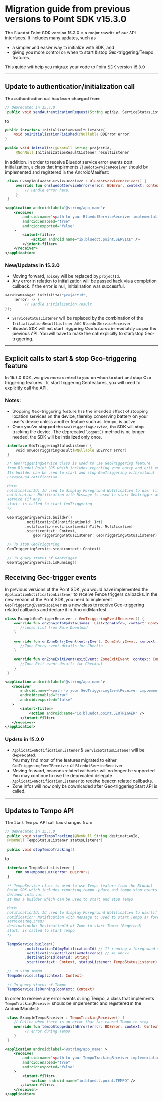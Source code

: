
Migration guide from previous versions to Point SDK v15.3.0
===================================================================

The Bluedot Point SDK version 15.3.0 is a major rewrite of our API interfaces. It includes many updates, such as

*   a simpler and easier way to initialize with SDK, and
*   giving you more control on when to start & stop Geo-triggering/Tempo features.

This guide will help you migrate your code to Point SDK version 15.3.0

* * *

Update to authentication/initialization call
--------------------------------------------

The authentication call has been changed from:

```java
// Deprecated in 15.3.0
 public void sendAuthenticationRequest(String apiKey, ServiceStatusListener listener)
```

to
```java
public interface InitializationResultListener{
    void onInitializationFinished(@Nullable BDError error)
}
 
public void initialize(@NonNull String projectId,
     @NonNull InitializationResultListener resultListener)
```     

in addition, in order to receive Bluedot service error events post initialization, a class that implements [`BluedotServiceReceiver`](https://android-docs.bluedot.io/-bluedot-s-d-k/au.com.bluedot.point.net.engine/-bluedot-service-receiver/index.html?query=abstract%20class%20BluedotServiceReceiver%20:%20BroadcastReceiver) should be implemented and registered in the AndroidManifest:

```kotlin
 class ExampleBluedotServiceReceiver : BluedotServiceReceiver() {
     override fun onBluedotServiceError(error: BDError, context: Context) {
         // Handle error here.
     }
 }
 ```
 
 ```xml title="AndroidManifest"
 <application android:label="@string/app_name">
     <receiver
         android:name="<path to your BluedotServiceReceiver implementation>"
         android:enabled="true"
         android:exported="false"
     >
         <intent-filter>
             <action android:name="io.bluedot.point.SERVICE" />
         </intent-filter>
     </receiver>
 </application>
```

### New/Updates in 15.3.0

*   Moving forward, `apiKey` will be replaced by `projectId`.
*   Any error in relation to initialization will be passed back via a completion callback. If the error is null, initialization was successful.

```kotlin
serviceManager.initialize("projectId", 
    (error) -> {
         // Handle initialization result
});
```

*   `ServiceStatusListener` will be replaced by the combination of the `InitializationResultListener` and `BluedotServiceReceiver`
*   Bluedot SDK will not start triggering Geofeatures immediately as per the previous API. You will have to make the call explicitly to start/stop Geo-triggering.

* * *

Explicit calls to start & stop Geo-triggering feature
-----------------------------------------------------

In 15.3.0 SDK, we give more control to you on when to start and stop Geo-triggering features. To start triggering Geofeatures, you will need to explicitly call the API.

### Notes:

*   Stopping Geo-triggering feature has the intended effect of stopping location services on the device, thereby conserving battery on your user’s device unless another feature such as Tempo, is active.
*   Once you’ve stopped the `GeoTriggeringService`, the SDK will stop tracking the device. The deprecated `logout()` method is no longer needed, the SDK will be initialized only once.

```kotlin
 interface GeoTriggeringStatusListener {
     void onGeoTriggeringResult(@Nullable BDError error)
 }

 /* GeoTriggeringService class is used to use GeoTriggering feature
 from Bluedot Point SDK which includes reporting zone entry and exit events.
 Its builder can be used to start and stop GeoTriggering with/without 
 Foreground notification.

 Here:
 notificationId: Id used to display Foreground Notification to user (if any)
 notification: Notification with Message to used to start Geotrigger as foreground
 service (if any)
 start: is called to start GeoTriggering
 */
 
 GeoTriggeringService.builder()
         .notificationId(notificationId: Int) 
         .notification(notificationWithTitle: Notification)
         .start(context: Context, 
             geoTriggeringStatusListener: GeoTriggeringStatusListener)
 
 // To stop GeoTriggering
 GeoTriggeringService.stop(context: Context)
 
 // To query status of Geotrigger
 GeoTriggeringService.isRunning()
```

Receiving Geo-trigger events
----------------------------

In previous versions of the Point SDK, you would have implemented the `ApplicationNotificationListener` to receive Fence triggers callbacks. In the new version of the Point SDK, you need to implement `GeoTriggeringEventReceiver` as a new class to receive Geo-triggering related callbacks and declare it in AndroidManifest.

```kotlin
class ExampleGeoTriggerReceiver : GeoTriggeringEventReceiver() {
    override fun onZoneInfoUpdate(zones: List<ZoneInfo>, context: Context) {
       //zones list from Rule Download
    }
 
    override fun onZoneEntryEvent(entryEvent: ZoneEntryEvent, context: Context) {
       //Zone Entry event details for Checkin
    }
 
    override fun onZoneExitEvent(exitEvent: ZoneExitEvent, context: Context) {
       //Zone Exit event details for Checkout
    }
 }
 ```
 
 ```xml title="AndroidManifest"
 <application android:label="@string/app_name">
    <receiver
        android:name="<path to your GeoTriggeringEventReceiver implementation>"
        android:enabled="true"
        android:exported="false"
    >
        <intent-filter>
            <action android:name="io.bluedot.point.GEOTRIGGER" />
        </intent-filter>
    </receiver>
 </application>
 ```

### Update in 15.3.0

*   `ApplicationNotificationListener` & `ServiceStatusListener` will be deprecated.  
    You may find most of the features migrated to either `GeoTriggeringEvenTReceiver` or `BluedotServiceReceiver`
*   Moving forward, beacons related callbacks will no longer be supported. You may continue to use the deprecated delegate `ApplicationNotificationListener` to receive beacon related callbacks.
*   Zone infos will now only be downloaded after Geo-triggering Start API is called.

* * *

Updates to Tempo API
--------------------

The Start Tempo API call has changed from

```java
// Deprecated in 15.3.0
 public void startTempoTracking(@NonNull String destinationId,
 @NonNull TempoStatusListener statusListener)
 
 public void stopTempoTracking()
```

to

```kotlin
 interface TempoStatusListener {
     fun onTempoResult(error: BDError?) 
 }
 
 /* TempoService class is used to use Tempo feature from the Bluedot
 Point SDK which includes reporting tempo update and tempo stop events on a 
 defined interval.
 It has a builder which can be used to start and stop Tempo

 Here:
 notificationId: Id used to display Foreground Notification to user(if any)
 notification: Notification with Message to used to start Tempo as foreground
 service(Required)
 destinationId: DestinationId of Zone to start Tempo (Required)
 start: is called to start Tempo
 */
 
 TempoService.builder()
         .notificationId(myNotificationId) // If running a foreground service
         .notification(notificationReference) // As above
         .destinationId(destId: String)
         .start(context: Context, statusListener: TempoStatusListener)
 
 // To stop Tempo 
 TempoService.stop(context: Context)
 
 // To query status of Tempo
 TempoService.isRunning(context: Context)
 ```

In order to receive any error events during Tempo, a class that implements `TempoTrackingReceiver` should be implemented and registered in the AndroidManifest:

``` kotlin
 class ExampleTempoReceiver : TempoTrackingReceiver() {
    // Called when there is an error that has caused Tempo to stop
    override fun tempoStoppedWithError(error: BDError, context: Context) {
         // error during Tempo 
    }
 }
 ```
 
 ```xml title="AndroidManifest"
 <application android:label="@string/app_name" >
     <receiver
         android:name="<path to your TempoTrackingReceiver implementation>"
         android:enabled="true"
         android:exported="false"
     >
         <intent-filter>
             <action android:name="io.bluedot.point.TEMPO" />
        </intent-filter>
     </receiver>
 </application>
 ```